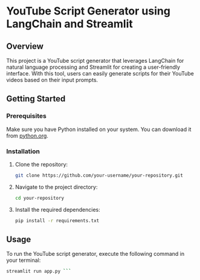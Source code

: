 # YouTube Script Generator using LangChain and Streamlit

## Overview

This project is a YouTube script generator that leverages LangChain for natural language processing and Streamlit for creating a user-friendly interface. With this tool, users can easily generate scripts for their YouTube videos based on their input prompts.

## Getting Started

### Prerequisites

Make sure you have Python installed on your system. You can download it from [python.org](https://www.python.org/).

### Installation

1. Clone the repository:

    ```bash
    git clone https://github.com/your-username/your-repository.git
    ```

2. Navigate to the project directory:

    ```bash
    cd your-repository
    ```

3. Install the required dependencies:

    ```bash
    pip install -r requirements.txt
    ```

## Usage

To run the YouTube script generator, execute the following command in your terminal:

```bash
streamlit run app.py ```





